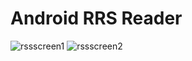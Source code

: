 # Android RRS Reader

![rssscreen1](https://user-images.githubusercontent.com/28767885/41191216-695026b0-6bec-11e8-9f21-4746de35ba0c.png)
![rssscreen2](https://user-images.githubusercontent.com/28767885/41191217-697dac16-6bec-11e8-8a3f-8b19b11640af.png)
